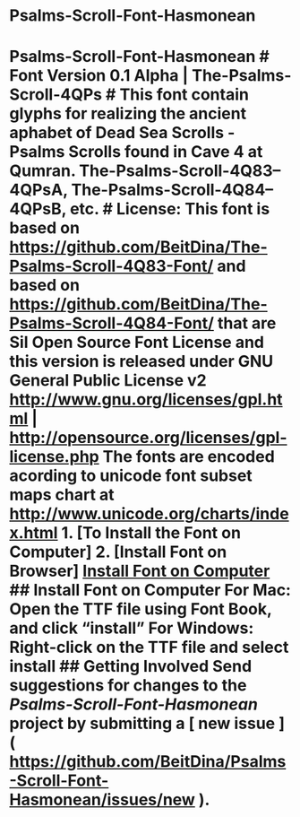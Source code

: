 # Psalms-Scroll-Font-Hasmonean
# Psalms-Scroll-Font-Hasmonean     # Font Version 0.1 Alpha | The-Psalms-Scroll-4QPs     # This font contain glyphs for realizing the ancient aphabet of Dead Sea Scrolls - Psalms Scrolls found in Cave 4 at Qumran. The-Psalms-Scroll-4Q83–4QPsA, The-Psalms-Scroll-4Q84–4QPsB, etc.      # License: This font is based on https://github.com/BeitDina/The-Psalms-Scroll-4Q83-Font/  and based on https://github.com/BeitDina/The-Psalms-Scroll-4Q84-Font/  that are Sil Open Source Font License and this version is released under GNU General Public License v2 http://www.gnu.org/licenses/gpl.html | http://opensource.org/licenses/gpl-license.php The fonts are encoded acording to unicode font subset maps chart at http://www.unicode.org/charts/index.html     1. [To Install the Font on Computer]      2. [Install Font on Browser]   [Install Font on Computer]( #install-font-on-computer )      ## Install Font on Computer    For Mac: Open the TTF file using Font Book, and click “install”      For Windows: Right-click on the TTF file and select install       ## Getting Involved  Send suggestions for changes to the *Psalms-Scroll-Font-Hasmonean* project by submitting a [ new issue ] ( https://github.com/BeitDina/Psalms-Scroll-Font-Hasmonean/issues/new ).    
